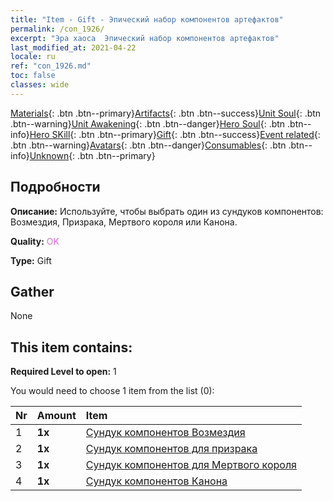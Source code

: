 ```yaml
---
title: "Item - Gift - Эпический набор компонентов артефактов"
permalink: /con_1926/
excerpt: "Эра хаоса  Эпический набор компонентов артефактов"
last_modified_at: 2021-04-22
locale: ru
ref: "con_1926.md"
toc: false
classes: wide
---
```

 [Materials](/ItemsRU/){: .btn .btn--primary}[Artifacts](/ItemsRU/Artifacts/){: .btn .btn--success}[Unit Soul](/ItemsRU/UnitSoul/){: .btn .btn--warning}[Unit Awakening](/ItemsRU/UnitAwakening/){: .btn .btn--danger}[Hero Soul](/ItemsRU/HeroSoul/){: .btn .btn--info}[Hero SKill](/ItemsRU/HeroSkill/){: .btn .btn--primary}[Gift](/ItemsRU/Gift/){: .btn .btn--success}[Event related](/ItemsRU/Events/){: .btn .btn--warning}[Avatars](/ItemsRU/Avatars/){: .btn .btn--danger}[Consumables](/ItemsRU/Consumables/){: .btn .btn--info}[Unknown](/ItemsRU/Unknown/){: .btn .btn--primary}

## Подробности
 **Описание:** Используйте, чтобы выбрать один из сундуков компонентов: Возмездия, Призрака, Мертвого короля или Канона.

 **Quality:** <span style="color: #DA70D6">OK</span>

 **Type:** Gift

## Gather

  None

## This item contains:

 **Required Level to open:** 1

 You would need to choose 1 item from the list (0):

  | Nr | Amount |     Item    |
  |:---|:-------|:------------|
  | 1 |  **1x** | [Сундук компонентов Возмездия](/ru/Items/con_1386/) |  | 
  | 2 |  **1x** | [Сундук компонентов для призрака](/ru/Items/con_1339/) |  | 
  | 3 |  **1x** | [Сундук компонентов для Мертвого короля](/ru/Items/con_1340/) |  | 
  | 4 |  **1x** | [Сундук компонентов Канона](/ru/Items/con_1383/) |  | 
